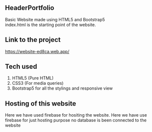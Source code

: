 ## HeaderPortfolio
Basic Website made using HTML5 and Bootstrap5 <br>
index.html is the starting point of the website.

## Link to the project
https://website-ed8ca.web.app/

## Tech used
1. HTML5 (Pure HTML) <br>
2. CSS3 (For media queries) <br>
3. Bootstrap5 for all the stylings and responsive view

## Hosting of this website
Here we have used firebase for hositing the website. Here we have use firebase for just hosting purpose no database is been connected to the website
